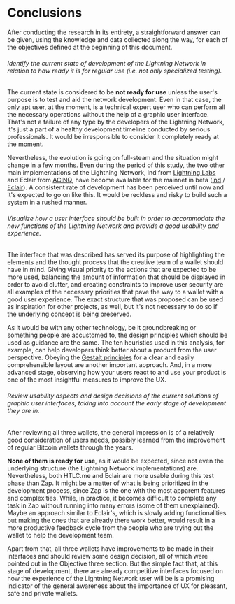 # Conclusions

After conducting the research in its entirety, a straightforward answer can be given, using the knowledge and data collected along the way, for each of the objectives defined at the beginning of this document.

###### Identify the current state of development of the Lightning Network in relation to how ready it is for regular use \(i.e. not only specialized testing\).

The current state is considered to be **not ready for use** unless the user's purpose is to test and aid the network development. Even in that case, the only apt user, at the moment, is a technical expert user who can perform all the necessary operations without the help of a graphic user interface. That's not a failure of any type by the developers of the Lightning Network, it's just a part of a healthy development timeline conducted by serious professionals. It would be irresponsible to consider it completely ready at the moment.

Nevertheless, the evolution is going on full-steam and the situation might change in a few months. Even during the period of this study, the two other main implementations of the Lightning Network, lnd from [Lightning Labs](http://lightning.engineering/) and Eclair from [ACINQ](https://acinq.co/), have become available for the mainnet in beta \([lnd](https://blog.lightning.engineering/announcement/2018/03/15/lnd-beta.html) / [Eclair](https://twitter.com/acinq_co/status/979081006903947264)\). A consistent rate of development has been perceived until now and it's expected to go on like this. It would be reckless and risky to build such a system in a rushed manner.

###### Visualize how a user interface should be built in order to accommodate the new functions of the Lightning Network and provide a good usability and experience.

The interface that was described has served its purpose of highlighting the elements and the thought process that the creative team of a wallet should have in mind. Giving visual priority to the actions that are expected to be more used, balancing the amount of information that should be displayed in order to avoid clutter, and creating constraints to improve user security are all examples of the necessary priorities that pave the way to a wallet with a good user experience. The exact structure that was proposed can be used as inspiration for other projects, as well, but it's not necessary to do so if the underlying concept is being preserved.

As it would be with any other technology, be it groundbreaking or something people are accustomed to, the design principles which should be used as guidance are the same. The ten heuristics used in this analysis, for example, can help developers think better about a product from the user perspective. Obeying the [Gestalt principles](http://graphicdesign.spokanefalls.edu/tutorials/process/gestaltprinciples/gestaltprinc.htm) for a clear and easily comprehensible layout are another important approach. And, in a more advanced stage, observing how your users react to and use your product is one of the most insightful measures to improve the UX.

###### Review usability aspects and design decisions of the current solutions of graphic user interfaces, taking into account the early stage of development they are in.

After reviewing all three wallets, the general impression is of a relatively good consideration of users needs, possibly learned from the improvement of regular Bitcoin wallets through the years.

**None of them is ready for use**, as it would be expected, since not even the underlying structure \(the Lightning Network implementations\) are. Nevertheless, both HTLC.me and Eclair are more usable during this test phase than Zap. It might be a matter of what is being prioritized in the development process, since Zap is the one with the most apparent features and complexities. While, in practice, it becomes difficult to complete any task in Zap without running into many errors \(some of them unexplained\). Maybe an approach similar to Eclair's, which is slowly adding functionalities but making the ones that are already there work better, would result in a more productive feedback cycle from the people who are trying out the wallet to help the development team.

Apart from that, all three wallets have improvements to be made in their interfaces and should review some design decision, all of which were pointed out in the Objective three section. But the simple fact that, at this stage of development, there are already competitive interfaces focused on how the experience of the Lightning Network user will be is a promising indicator of the general awareness about the importance of UX for pleasant, safe and private wallets.

